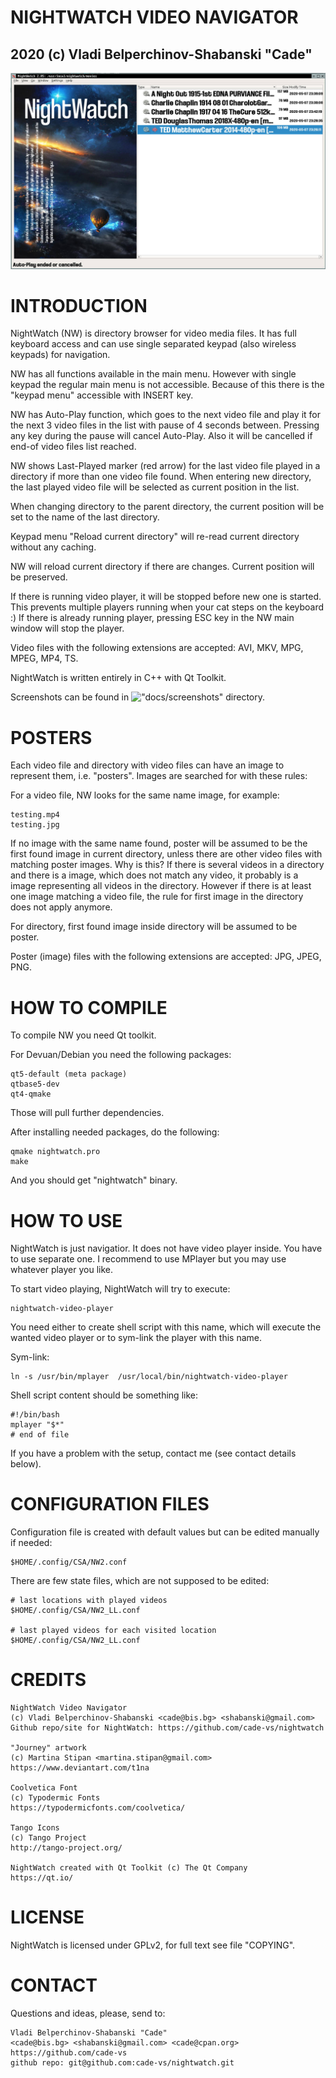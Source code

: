 


#  NIGHTWATCH VIDEO NAVIGATOR
## 2020 (c) Vladi Belperchinov-Shabanski "Cade"

![NightWatch Screenshot](screenshots/nightwatch-screenshot1.jpg)

#  INTRODUCTION

NightWatch (NW) is directory browser for video media files. It has 
full keyboard access and can use single separated keypad 
(also wireless keypads) for navigation.

NW has all functions available in the main menu. However with single keypad
the regular main menu is not accessible. Because of this there is the
"keypad menu" accessible with INSERT key.

NW has Auto-Play function, which goes to the next video file and play it for the 
next 3 video files in the list with pause of 4 seconds between.
Pressing any key during the pause will cancel Auto-Play. 
Also it will be cancelled if end-of video files list reached.
   
NW shows Last-Played marker (red arrow) for the last video file played in a 
directory if more than one video file found. When entering new directory, the 
last played video file will be selected as current position in the list.
   
When changing directory to the parent directory, the current position will be 
set to the name of the last directory.

Keypad menu "Reload current directory" will re-read current directory without 
any caching.   

NW will reload current directory if there are changes. Current position will 
be preserved.

If there is running video player, it will be stopped before new one is started.
This prevents multiple players running when your cat steps on the keyboard :)
If there is already running player, pressing ESC key in the NW main window 
will stop the player.

Video files with the following extensions are 
accepted: AVI, MKV, MPG, MPEG, MP4, TS.

NightWatch is written entirely in C++ with Qt Toolkit.

Screenshots can be found in !["docs/screenshots"](docs/screenshots) directory.

#  POSTERS

Each video file and directory with video files can have an image to represent
them, i.e. "posters". Images are searched for with these rules:

For a video file, NW looks for the same name image, for example:

    testing.mp4
    testing.jpg
   
If no image with the same name found, poster will be assumed to be the first
found image in current directory, unless there are other video files with
matching poster images. Why is this? If there is several videos in a directory
and there is a image, which does not match any video, it probably is a image
representing all videos in the directory. However if there is at least one
image matching a video file, the rule for first image in the directory does
not apply anymore.

For directory, first found image inside directory will be assumed to be poster.

Poster (image) files with the following extensions are accepted: JPG, JPEG, PNG.

#  HOW TO COMPILE

To compile NW you need Qt toolkit.
   
For Devuan/Debian you need the following packages:
   
    qt5-default (meta package)
    qtbase5-dev
    qt4-qmake
   
Those will pull further dependencies.
   
After installing needed packages, do the following:
   
    qmake nightwatch.pro
    make
   
And you should get "nightwatch" binary.

#  HOW TO USE

NightWatch is just navigatior. It does not have video player inside. You have
to use separate one. I recommend to use MPlayer but you may use whatever
player you like.

To start video playing, NightWatch will try to execute:

    nightwatch-video-player
    
You need either to create shell script with this name, which will execute the
wanted video player or to sym-link the player with this name. 

Sym-link:

    ln -s /usr/bin/mplayer  /usr/local/bin/nightwatch-video-player
    
Shell script content should be something like:

    #!/bin/bash
    mplayer "$*"
    # end of file

If you have a problem with the setup, contact me (see contact details below).

#  CONFIGURATION FILES

Configuration file is created with default values but can be
edited manually if needed:

    $HOME/.config/CSA/NW2.conf

There are few state files, which are not supposed to be edited:

    # last locations with played videos
    $HOME/.config/CSA/NW2_LL.conf

    # last played videos for each visited location
    $HOME/.config/CSA/NW2_LL.conf

#  CREDITS

    NightWatch Video Navigator 
    (c) Vladi Belperchinov-Shabanski <cade@bis.bg> <shabanski@gmail.com>
    Github repo/site for NightWatch: https://github.com/cade-vs/nightwatch

    "Journey" artwork 
    (c) Martina Stipan <martina.stipan@gmail.com> 
    https://www.deviantart.com/t1na

    Coolvetica Font 
    (c) Typodermic Fonts 
    https://typodermicfonts.com/coolvetica/

    Tango Icons 
    (c) Tango Project 
    http://tango-project.org/

    NightWatch created with Qt Toolkit (c) The Qt Company 
    https://qt.io/

#  LICENSE

NightWatch is licensed under GPLv2, for full text see file "COPYING".

#  CONTACT

Questions and ideas, please, send to:

    Vladi Belperchinov-Shabanski "Cade"
    <cade@bis.bg> <shabanski@gmail.com> <cade@cpan.org>
    https://github.com/cade-vs
    github repo: git@github.com:cade-vs/nightwatch.git
